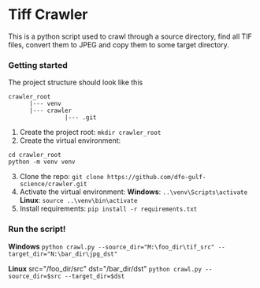 # Tiff Crawler

This is a python script used to crawl through a source directory, find all TIF files, 
convert them to JPEG and copy them to some target directory.


### Getting started

The project structure should look like this
```
crawler_root 
      |--- venv
      |--- crawler 
                |--- .git
```

1. Create the project root: `mkdir crawler_root`
2. Create the virtual environment: 
```
cd crawler_root
python -m venv venv
``` 
3. Clone the repo: `git clone https://github.com/dfo-gulf-science/crawler.git`
4. Activate the virtual environment: **Windows**: `..\venv\Scripts\activate` **Linux**: `source ..\venv\bin\activate`
5. Install requirements: `pip install -r requirements.txt`

### Run the script!

**Windows**
`python crawl.py --source_dir="M:\foo_dir\tif_src" --target_dir="N:\bar_dir\jpg_dst"`

**Linux**
src="/foo_dir/src"
dst="/bar_dir/dst"
`python crawl.py --source_dir=$src --target_dir=$dst`
